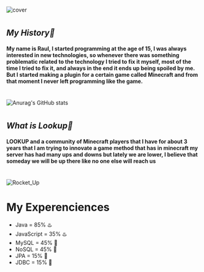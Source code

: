 #
![cover](https://user-images.githubusercontent.com/55052353/111557860-6e8bfc00-8785-11eb-8375-9de05af8ef61.png)
#

## **_My History🚀_**
#### My name is Raul, I started programming at the age of 15, I was always interested in new technologies, so whenever there was something problematic related to the technology I tried to fix it myself, most of the time I tried to fix it, and always in the end it ends up being spoiled by me. But I started making a plugin for a certain game called Minecraft and from that moment I never left programming like the game.
#
![Anurag's GitHub stats](https://github-readme-stats.vercel.app/api?username=raul-goncalves&show_icons=true&theme=kacho_ga)
#
## **_What is Lookup🌌_**

#### **LOOKUP** and a community of Minecraft players that I have for about 3 years that I am trying to innovate a game method that has in minecraft my server has had many ups and downs but lately we are lower, I believe that someday we will be up there like no one else will reach us
#
![Rocket_Up](https://user-images.githubusercontent.com/55052353/111562294-df371680-878d-11eb-838c-94a8ff74da91.gif)
#
# My Experenciences
 - Java = 85% ♨️
 - JavaScript = 35% ♨️
 - MySQL = 45% 📁
 - NoSQL = 45% 📁
 - JPA = 15% 📁
 - JDBC = 15% 📁
#
